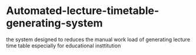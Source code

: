 # Automated-lecture-timetable-generating-system
the system designed to reduces the manual work load of generating lecture time table especially for educational insttitution 
